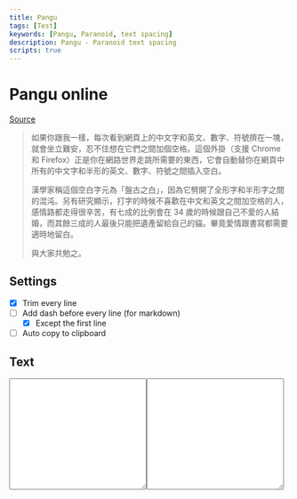 ```yaml
---
title: Pangu
tags: [Test]
keywords: [Pangu, Paranoid, text spacing]
description: Pangu - Paranoid text spacing
scripts: true
---
```


# Pangu online

[Source](https://github.com/vinta/pangu.js/)

> 如果你跟我一樣，每次看到網頁上的中文字和英文、數字、符號擠在一塊，就會坐立難安，忍不住想在它們之間加個空格。這個外掛（支援 Chrome 和 Firefox）正是你在網路世界走跳所需要的東西，它會自動替你在網頁中所有的中文字和半形的英文、數字、符號之間插入空白。
>
> 漢學家稱這個空白字元為「盤古之白」，因為它劈開了全形字和半形字之間的混沌。另有研究顯示，打字的時候不喜歡在中文和英文之間加空格的人，感情路都走得很辛苦，有七成的比例會在 34 歲的時候跟自己不愛的人結婚，而其餘三成的人最後只能把遺產留給自己的貓。畢竟愛情跟書寫都需要適時地留白。
>
> 與大家共勉之。

## Settings

- [x] Trim every line
- [ ] Add dash before every line (for markdown)
    - [x] Except the first line
- [ ] Auto copy to clipboard

## Text

<textarea style="width: 49%; height: 15em;"></textarea><textarea style="width: 49%; height: 15em;"></textarea>
